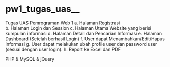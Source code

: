 # pw1_tugas_uas__
Tugas UAS Pemrograman Web 1 
a. Halaman Registrasi<br/>
b. Halaman Login dan Session
c. Halaman Utama Website yang berisi kumpulan informasi
d. Halaman Detail dan Pencarian Informasi
e. Halaman Dashboard (Setelah berhasil Login)
f. User dapat Menambahkan/Edit/Hapus Informasi
g. User dapat melakukan ubah profile user dan password user (sesuai dengan user login).
h. Report ke Excel dan PDF

PHP & MySQL & jQuery
